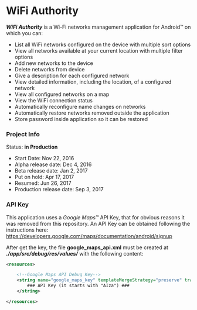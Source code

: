 # **WiFi Authority**

**_WiFi Authority_** is a Wi-Fi networks management application for Android™ on which you can:

- List all WiFi networks configured on the device with multiple sort options
- View all networks available at your current location with multiple filter options
- Add new networks to the device
- Delete networks from device
- Give a description for each configured network
- View detailed information, including the location, of a configured network
- View all configured networks on a map
- View the WiFi connection status
- Automatically reconfigure name changes on networks
- Automatically restore networks removed outside the application
- Store password inside application so it can be restored

### Project Info

Status: **in Production**
- Start Date: Nov 22, 2016
- Alpha release date: Dec 4, 2016
- Beta release date: Jan 2, 2017
- Put on hold: Apr 17, 2017
- Resumed: Jun 26, 2017
- Production release date: Sep 3, 2017

### API Key

This application uses a *Google Maps™* API Key, that for obvious reasons it was removed from this repository. An API Key can be obtained following the instructions here:
https://developers.google.com/maps/documentation/android/signup

After get the key, the file **google_maps_api.xml** must be created at **_./app/src/debug/res/values/_** with the following content:

```xml
<resources>

    <!--Google Maps API Debug Key-->
    <string name="google_maps_key" templateMergeStrategy="preserve" translatable="false">
        ### API Key (it starts with "AIza") ###
    </string>

</resources>
```

####
